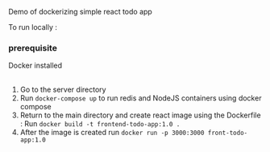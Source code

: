 Demo of dockerizing simple react todo app

To run locally :
<h3>prerequisite</h3>
Docker installed <br/><br/>

1. Go to the server directory
2. Run ``docker-compose up`` to run redis and NodeJS containers using docker compose
3. Return to the main directory and create react image using the Dockerfile : Run ``docker build -t frontend-todo-app:1.0 .``
4. After the image is created run ``docker run -p 3000:3000 front-todo-app:1.0``

  
  
  
